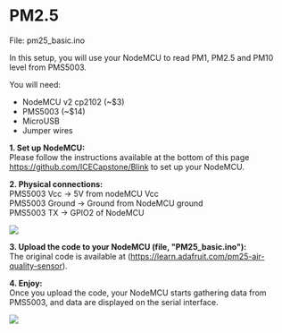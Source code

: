 # PM2.5 
File: pm25_basic.ino

In this setup, you will use your NodeMCU to read PM1, PM2.5 and PM10 level from PMS5003. 

You will need:

- NodeMCU v2 cp2102 (~$3)
- PMS5003 (~$14)
- MicroUSB
- Jumper wires

<b>1. Set up NodeMCU:</b><br>
Please follow the instructions available at the bottom of this page https://github.com/ICECapstone/Blink to set up your NodeMCU. 

<b>2. Physical connections: </b><br>
PMS5003 Vcc -> 5V from nodeMCU Vcc <br>
PMS5003 Ground -> Ground from NodeMCU ground <br>
PMS5003 TX -> GPIO2 of NodeMCU <br>

![](https://raw.githubusercontent.com/mpipatta/PM2.5/master/images/PM25config.png)

<b>3. Upload the code to your NodeMCU (file, "PM25_basic.ino"): </b><br> The original code is available at (https://learn.adafruit.com/pm25-air-quality-sensor).

<b>4. Enjoy: </b></br>
Once you upload the code, your NodeMCU starts gathering data from PMS5003, and data are displayed on the serial interface.  

![](https://raw.githubusercontent.com/mpipatta/PM2.5/master/images/PM25readings.png)

